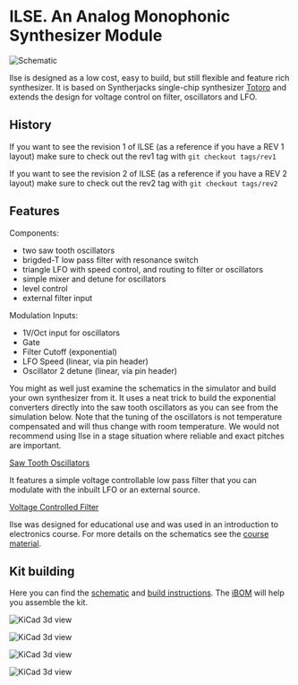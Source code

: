 # ILSE. An Analog Monophonic Synthesizer Module

![Schematic](ilse.svg)



Ilse is designed as a low cost, easy to build, but still flexible and feature rich synthesizer. 
It is based on Syntherjacks single-chip synthesizer [Totoro](https://syntherjack.net/totoro-1-ic-simple-synth/) and extends the design for voltage control on filter, oscillators and LFO.


## History
If you want to see the revision 1 of ILSE (as a reference if you have a REV 1 layout) make sure to check out the rev1 tag with `git checkout tags/rev1`

If you want to see the revision 2 of ILSE (as a reference if you have a REV 2 layout) make sure to check out the rev2 tag with `git checkout tags/rev2`

## Features

Components: 

- two saw tooth oscillators
- brigded-T low pass filter with resonance switch 
- triangle LFO with speed control, and routing to filter or oscillators
- simple mixer and detune for oscillators
- level control
- external filter input

Modulation Inputs: 

- 1V/Oct input for oscillators
- Gate
- Filter Cutoff (exponential)
- LFO Speed (linear, via pin header)
- Oscillator 2 detune (linear, via pin header)

You might as well just examine the schematics in the simulator and  build your own synthesizer from it. It uses a neat trick to build the  exponential converters directly into the saw tooth oscillators as you  can see from the simulation below. Note that the tuning of the  oscillators is not temperature compensated and will thus change with  room temperature. We would not recommend using Ilse in a stage situation where reliable and exact pitches are important.

[Saw Tooth Oscillators](http://www.falstad.com/circuit/circuitjs.html?ctz=CQAgjCAMB0l3AmAHAZgCxoGwHYwMmEmGpJuGLEjggrggKwCcRCZWI9IaKHApgLRgwAKAAeIfkkgSEKJBzQyUnRYRABlAIYB3ADoBnAOK8AdrwBOmgC4B7c8M0ySUCXnnT5YToM5h48F34EaCQaTHp6BDRQxjcUbHB-SGEAc3AyFAR0kExFaWT8BLdssGwyMDYQGwBXKwAHWuEAY2z+XPBkCXbpMAF5QWhMJGwmOXpIcZQ8ejIYOBFzJ2lopY73RP9hRaDnFcFOlelaTe1VitWVhGFT-fXbrncHEvLO889vLw3-CTn4CuH6GVGNg0NgUODsKEXH4Tq12ud8tc1l1VK9ZkjiudMZ1kqdsf0oj0calVoIyEEkP0EVAxDIIJIEowJEhFIp5FZzABLTQmFIAG14tLJEgwrhFEDZIH0Oi2IqpnTJ0nuPTgwgQQmRxUJyOkKjQMPAQrKMnwIEYWSCpS4HRA2mgBl4ojqNjMJis3L5BgAZuZeABHaqmJoATwMTQAbsIrHLXArDoEIMRoNFQmBGPqvChgZSftB6HhIGgmJhMl4EIwsxsQAATXhezTVPlWJH8TLQ2Y0m7dWPrZKOILYC3FRU9kDvVy+JL5WD+fPqyBRZSyEuDhIq2EDofmmSD1yi5JpTeuPA7i1SFzJba0LcWpeubfr+DCABKEjvgm3-H15LTWXyXCVCB-xgehhFKRR+DnY8LSwCDSnKDgAhgEgIAAMV9P0QAAeS9L19F4ZtX0gk8diVKCj3-ZxPmAvNZS-OA9wg69GJcfAn22CpAM-TjRx6cZknA097yHY0giicBEOnQFt3UJpND5TleRbGgmPEkcxLyFseI01xMC4v8tL04TXFE39O10wCFW0xh0W2cihAtcj4341UiKc-ooOAgCJwvKBaLskjtWIkSOxhVVxC-cE6R4VsqDpZZwFUAA1AB6LCmmbG4SEA0Uv3aQR9yFUEmUET56JihzrWIEB0P9AwcLwgjhBsEAeGpfMUBVPygJALIeBQYQ5F6tc31akAkpsJtNBSQUgA)

It features a simple voltage controllable low pass filter that you can modulate with the inbuilt LFO or an external source.

[Voltage Controlled Filter](http://www.falstad.com/circuit/circuitjs.html?ctz=CQAgjCAMB0l5YCsA2ATIkrkGZbIBzJgCckqxxY2yI2kIGALNgwKYC0YYAUAB4jt8hAYlEDsAdnrtRqEI1pyAagHsANgBcAhgHNWAHQDOAYRUA7DQCd1a1gBMjAIUsBLO3oeGAKkYBiLzVZLblQucUQ5TkYFdlQhATBoqFoQfHhwPhEUcJE4cTkFVAV-QOCAJQFiJNjGaSqY1Eh8ZPpaypaoaERuMAkY+vFqAXxiGljsiDB4PJgJZAk6aaWEEGMAVw0VADMt7kth5Bjo5vYJCIFj5Kn4bgB3ETiLvJlH9kYwGkg7kTBI2ulEL9xPgFF97i8Tv8fn8Zt8ZNUoRCnvQwSJqtgQWijrDwYh0UN4TFsOdUUj2NgCXiiUNSYDIhSxnTwnJaa8GdDBp89hzyZiZEDySTwEtuBUyezxZBQck2uxiB0YN0NCI5uICFi1c1Jp1EAsqoh9ZBiKhGmJFQsRmdsMQ6FRdfLriA7Kwtlo1po4Zc3h8LowTqgJCzuABjB6Qn1vP0XH30VDQRrLROoDgnYjQIQGkhESBoRJm2AIEMCZBNaOM17vT6YeOJpMp1LQCgURgB7CMCIjeIwOA8cEl-2B4ul71c8FegN-KOxIpQOH9gQTof+mdffanKUJEtLzco4XTbg6becV7zuVVr6NCS+gcw6SLhQqDYABw23C0R8SRynn9SIHlcr3aYBG7aYM1GNIPneVA6EeehrhuPthxNGJTw+FFPSnZDrwSJIvjFAZyQJAiMWlVp6HlXdFW5SMTh-QVIh-OD9zXYkGPRc52EOK4bkPejiyJDio3Q8FCAEyJRIXLs4Qk2J4kEUZJOaPCBCkGI0JU9VOC3VpUjghUumo09FxohdByY-d8Irb84EhITwHsq9KIM-hOC4CBIwYnNIWteRMAUAAZXwAHlqJk1iVI48LzLgOEzknE44s1WdwUS8lNN1MZqCU2LIo41KstnUM5Ssk4ZMuFEC3gJtqpq6qQGQaBGDOaJAwxIR5mwFkCx4IqjJnflIiwuCOH-GAwIkEFEE6vFoLIToe2oplpy-ZdpSmTJXKQUz-2IfAWFiVVCmKAINCCIx1k2HYNuNdzEn-fAtqiGgjpAILDGDAI1C0TZghUTBnplKYaAwGAIFjf7aG4IA)

Ilse was designed for educational use and was used in an introduction to electronics course. For more details on the schematics see the [course material](https://www.uni-weimar.de/kunst-und-gestaltung/wiki/IFD:Analog_Circuits_and_Interfaces_WS20_21/introduction_to_electronics).

## Kit building

Here you can find the [schematic](ilse.pdf) and [build instructions](https://discourse.chair.audio/t/ilse-build-instructions). The [iBOM](https://chairaudio.github.io/ILSE/REV2.html) will help you assemble the kit.



![KiCad 3d view](3d_viewer.jpg)

![KiCad 3d view](ilse2.png)

![KiCad 3d view](ilse3.png)

![KiCad 3d view](ilse4.png)
